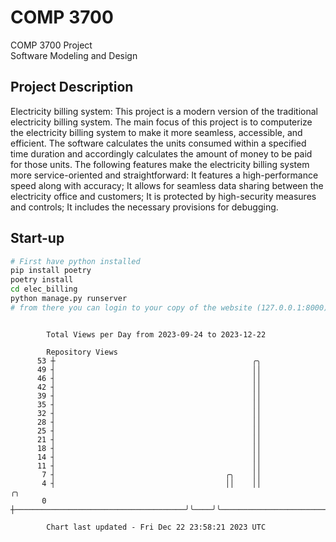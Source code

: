 # COMP 3700
COMP 3700 Project  
Software Modeling and Design
## Project Description
Electricity billing system: This project is a modern version of the traditional electricity billing system. The main focus of this project is to computerize the electricity billing system to make it more seamless, accessible, and efficient. The software calculates the units consumed within a specified time duration and accordingly calculates the amount of money to be paid for those units. The following features make the electricity billing system more service-oriented and straightforward: It features a high-performance speed along with accuracy; It allows for seamless data sharing between the electricity office and customers; It is protected by high-security measures and controls; It includes the necessary provisions for debugging.

## Start-up
```bash
# First have python installed
pip install poetry
poetry install
cd elec_billing
python manage.py runserver
# from there you can login to your copy of the website (127.0.0.1:8000), default creds are admin/admin
```

```

        Total Views per Day from 2023-09-24 to 2023-12-22

        Repository Views
      53 ┼                                            ╭╮
      49 ┤                                            ││
      46 ┤                                            ││
      42 ┤                                            ││
      39 ┤                                            ││
      35 ┤                                            ││
      32 ┤                                            ││
      28 ┤                                            ││
      25 ┤                                            ││
      21 ┤                                            ││
      18 ┤                                            ││
      14 ┤                                            ││
      11 ┤                                            ││
       7 ┤                                      ╭╮    ││
       4 ┤                                      ││    ││                            ╭╮
       0 ┼──────────────────────────────────────╯╰────╯╰────────────────────────────╯╰─────────────

        Chart last updated - Fri Dec 22 23:58:21 2023 UTC
        
```
